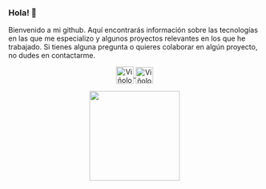 ### Hola! 👋
Bienvenido a mi github. Aquí encontrarás información sobre las tecnologías en las que me especializo y algunos proyectos relevantes en los que he trabajado. Si tienes alguna pregunta o quieres colaborar en algún proyecto, no dudes en contactarme.






<div>
<p align="center">
  <a href="https://www.instagram.com/joaquin_vinolo/?hl=es-la" target="blank">
    <img align="center" src="https://user-images.githubusercontent.com/65192923/161411863-e98df321-4fc5-4068-869d-4adb213b51a1.png" alt="Viñolo-ig" height="35px" width="35px" />
  </a>
  <a href="https://www.linkedin.com/in/joaqu%C3%ADn-vi%C3%B1olo-833327239/" target="blank">
    <img align="center" src="https://user-images.githubusercontent.com/65192923/161412096-c041ebcb-5bc1-4777-9cbd-4160f8e2f309.png" alt="Viñolo_in" height="33px" width="35px" />
  </a>
 


  </div>


<p align="center">


  <img height="180em" src="https://github-readme-stats.vercel.app/api/top-langs/?username=joaquin9830&layout=compact&langs_count=7&theme=chartreuse-dark"/>
  </a>

